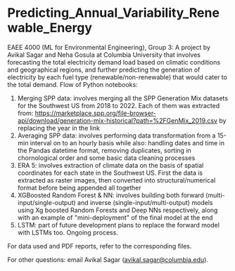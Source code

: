 # Predicting_Annual_Variability_Renewable_Energy

EAEE 4000 (ML for Environmental Engineering), Group 3: A project by Avikal Sagar and Neha Gosula at Columbia University that involves forecasting the total electricity demand load based on climatic conditions and geographical regions, and further predicting the generation of electricity by each fuel type (renewable/non-renewable) that would cater to the total demand. Flow of Python notebooks:

1. Merging SPP data: involves merging all the SPP Generation Mix datasets for the Southwest US from 2018 to 2022. Each of them was extracted from: https://marketplace.spp.org/file-browser-api/download/generation-mix-historical?path=%2FGenMix_2019.csv by replacing the year in the link
2. Averaging SPP data: involves performing data transformation from a 15-min interval on to an hourly basis while also: handling dates and time in the Pandas datetime format, removing duplicates, sorting in chornological order and some basic data cleaning processes
3. ERA 5: involves extraction of climate data on the basis of spatial coordinates for each state in the Southwest US. First the data is extracted as raster images, then converted into structural/numerical format before being appended all together
4. XGBoosted Random Forest & NN: involves building both forward (multi-input/single-output) and inverse (single-input/multi-output) models using Xg boosted Random Forests and Deep NNs respectively, along with an example of "mini-deployment" of the final model at the end
5. LSTM: part of future development plans to replace the forward model with LSTMs too. Ongoing process.

For data used and PDF reports, refer to the corresponding files.

For other questions: email Avikal Sagar (avikal.sagar@columbia.edu).
